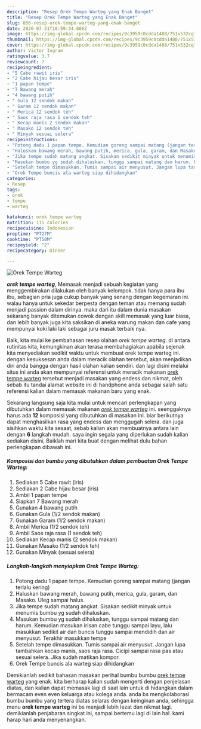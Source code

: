```yaml
---
description: "Resep Orek Tempe Warteg yang Enak Banget"
title: "Resep Orek Tempe Warteg yang Enak Banget"
slug: 856-resep-orek-tempe-warteg-yang-enak-banget
date: 2020-07-31T18:59:34.606Z
image: https://img-global.cpcdn.com/recipes/9c3959c0cdda1488/751x532cq70/orek-tempe-warteg-foto-resep-utama.jpg
thumbnail: https://img-global.cpcdn.com/recipes/9c3959c0cdda1488/751x532cq70/orek-tempe-warteg-foto-resep-utama.jpg
cover: https://img-global.cpcdn.com/recipes/9c3959c0cdda1488/751x532cq70/orek-tempe-warteg-foto-resep-utama.jpg
author: Victor Ingram
ratingvalue: 3.7
reviewcount: 7
recipeingredient:
- "5 Cabe rawit iris"
- "2 Cabe hijau besar iris"
- "1 papan tempe"
- "7 Bawang merah"
- "4 bawang putih"
- " Gula 12 sendok makan"
- " Garam 12 sendok makan"
- " Merica 12 sendok teh"
- " Saos raja rasa 1 sendok teh"
- " Kecap manis 2 sendok makan"
- " Masako 12 sendok teh"
- " Minyak sesuai selera"
recipeinstructions:
- "Potong dadu 1 papan tempe. Kemudian goreng sampai matang (jangan terlalu kering)"
- "Haluskan bawang merah, bawang putih, merica, gula, garam, dan Masako. Uleg sampai halus."
- "Jika tempe sudah matang angkat. Sisakan sedikit minyak untuk menumis bumbu yg sudah dihaluskan."
- "Masukan bumbu yg sudah dihaluskan, tunggu sampai matang dan harum. Kemudian masukan irisan cabe tunggu sampai layu, lalu masukkan sedikit air dan buncis tunggu sampai mendidih dan air menyusut. Terakhir masukkan tempe"
- "Setelah tempe dimasukkan. Tumis sampai air menyusut. Jangan lupa tambahkan kecap manis, saos raja rasa. Cicipi sampai rasa pas atau sesuai selera. Jika sudah matikan kompor."
- "Orek Tempe buncis ala warteg siap dihidangkan"
categories:
- Resep
tags:
- orek
- tempe
- warteg

katakunci: orek tempe warteg 
nutrition: 115 calories
recipecuisine: Indonesian
preptime: "PT27M"
cooktime: "PT50M"
recipeyield: "2"
recipecategory: Dinner

---
```



![Orek Tempe Warteg](https://img-global.cpcdn.com/recipes/9c3959c0cdda1488/751x532cq70/orek-tempe-warteg-foto-resep-utama.jpg)

<b><i>orek tempe warteg</i></b>, Memasak menjadi sebuah kegiatan yang menggembirakan dilakukan oleh banyak kelompok. tidak hanya para ibu ibu, sebagian pria juga cukup banyak yang senang dengan kegemaran ini. walau hanya untuk sekedar berpesta dengan teman atau memang sudah menjadi passion dalam dirinya. maka dari itu dalam dunia masakan sekarang banyak ditemukan cowok dengan skill memasak yang luar biasa, dan lebih banyak juga kita saksikan di aneka warung makan dan cafe yang mempunyai koki laki laki sebagai juru masak terbaik nya.

Baik, kita mulai ke pembahasan resep olahan <i>orek tempe warteg</i>. di antara rutinitas kita, kemungkinan akan terasa membahagiakan apabila sejenak kita menyediakan sedikit waktu untuk membuat orek tempe warteg ini. dengan kesuksesan anda dalam meracik olahan tersebut, akan menjadikan diri anda bangga dengan hasil olahan kalian sendiri. dan lagi disini melalui situs ini anda akan mempunyai referensi untuk meracik makanan <u>orek tempe warteg</u> tersebut menjadi masakan yang endess dan nikmat, oleh sebab itu tandai alamat website ini di handphone anda sebagai salah satu referensi kalian dalam memasak makanan baru yang enak.




Sekarang langsung saja kita mulai untuk mencari perlengkapan yang dibutuhkan dalam memasak makanan <u><i>orek tempe warteg</i></u> ini. seenggaknya harus ada <b>12</b> komposisi yang dibutuhkan di masakan ini. biar berikutnya dapat menghasilkan rasa yang endess dan menggugah selera. dan juga sisihkan waktu kita sesaat, sebab kalian akan membuatnya antara lain dengan <b>6</b> langkah mudah. saya ingin segala yang diperlukan sudah kalian sediakan disini, Baiklah mari kita buat dengan melihat dulu bahan perlengkapan dibawah ini.

<!--inarticleads1-->

##### Komposisi dan bumbu yang dibutuhkan dalam pembuatan Orek Tempe Warteg:

1. Sediakan 5 Cabe rawit (iris)
1. Sediakan 2 Cabe hijau besar (iris)
1. Ambil 1 papan tempe
1. Siapkan 7 Bawang merah
1. Gunakan 4 bawang putih
1. Gunakan  Gula (1/2 sendok makan)
1. Gunakan  Garam (1/2 sendok makan)
1. Ambil  Merica (1/2 sendok teh)
1. Ambil  Saos raja rasa (1 sendok teh)
1. Sediakan  Kecap manis (2 sendok makan)
1. Gunakan  Masako (1/2 sendok teh)
1. Gunakan  Minyak (sesuai selera)




<!--inarticleads2-->

##### Langkah-langkah menyiapkan Orek Tempe Warteg:

1. Potong dadu 1 papan tempe. Kemudian goreng sampai matang (jangan terlalu kering)
1. Haluskan bawang merah, bawang putih, merica, gula, garam, dan Masako. Uleg sampai halus.
1. Jika tempe sudah matang angkat. Sisakan sedikit minyak untuk menumis bumbu yg sudah dihaluskan.
1. Masukan bumbu yg sudah dihaluskan, tunggu sampai matang dan harum. Kemudian masukan irisan cabe tunggu sampai layu, lalu masukkan sedikit air dan buncis tunggu sampai mendidih dan air menyusut. Terakhir masukkan tempe
1. Setelah tempe dimasukkan. Tumis sampai air menyusut. Jangan lupa tambahkan kecap manis, saos raja rasa. Cicipi sampai rasa pas atau sesuai selera. Jika sudah matikan kompor.
1. Orek Tempe buncis ala warteg siap dihidangkan




Demikianlah sedikit bahasan masakan perihal bumbu bumbu <u>orek tempe warteg</u> yang enak. kita berharap kalian sudah mengerti dengan penjelasan diatas, dan kalian dapat memasak lagi di saat lain untuk di hidangkan dalam bermacam even even keluarga atau kolega anda. anda bs mengkolaborasi bumbu bumbu yang tertera diatas selaras dengan keinginan anda, sehingga menu <b>orek tempe warteg</b> ini bs menjadi lebih lezat dan nikmat lagi. demikianlah penjabaran singkat ini, sampai bertemu lagi di lain hal. kami harap hari anda menyenangkan.
